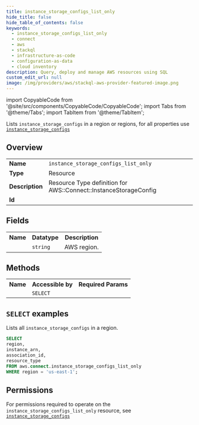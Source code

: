 ```yaml
---
title: instance_storage_configs_list_only
hide_title: false
hide_table_of_contents: false
keywords:
  - instance_storage_configs_list_only
  - connect
  - aws
  - stackql
  - infrastructure-as-code
  - configuration-as-data
  - cloud inventory
description: Query, deploy and manage AWS resources using SQL
custom_edit_url: null
image: /img/providers/aws/stackql-aws-provider-featured-image.png
---
```


import CopyableCode from '@site/src/components/CopyableCode/CopyableCode';
import Tabs from '@theme/Tabs';
import TabItem from '@theme/TabItem';

Lists <code>instance_storage_configs</code> in a region or regions, for all properties use <a href="/providers/aws/serviceName/instance_storage_configs/"><code>instance_storage_configs</code></a>

## Overview
<table><tbody>
<tr><td><b>Name</b></td><td><code>instance_storage_configs_list_only</code></td></tr>
<tr><td><b>Type</b></td><td>Resource</td></tr>
<tr><td><b>Description</b></td><td>Resource Type definition for AWS::Connect::InstanceStorageConfig</td></tr>
<tr><td><b>Id</b></td><td><CopyableCode code="aws.connect.instance_storage_configs_list_only" /></td></tr>
</tbody></table>

## Fields
<table><tbody><tr><th>Name</th><th>Datatype</th><th>Description</th></tr><tr><td><CopyableCode code="region" /></td><td><code>string</code></td><td>AWS region.</td></tr>
</tbody></table>

## Methods

<table><tbody>
  <tr>
    <th>Name</th>
    <th>Accessible by</th>
    <th>Required Params</th>
  </tr>
  <tr>
    <td><CopyableCode code="list_resources" /></td>
    <td><code>SELECT</code></td>
    <td><CopyableCode code="region" /></td>
  </tr>
</tbody></table>

## `SELECT` examples
Lists all <code>instance_storage_configs</code> in a region.
```sql
SELECT
region,
instance_arn,
association_id,
resource_type
FROM aws.connect.instance_storage_configs_list_only
WHERE region = 'us-east-1';
```


## Permissions

For permissions required to operate on the <code>instance_storage_configs_list_only</code> resource, see <a href="/providers/aws/connect/instance_storage_configs/#permissions"><code>instance_storage_configs</code></a>

